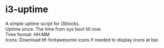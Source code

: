 # i3-uptime
A simple uptime script for i3blocks.   
Uptime since: The time from sys boot till now.  
Time format: HH:MM   
Icons: Download ttf-fontawesome icons if needed to display icons at bar.
